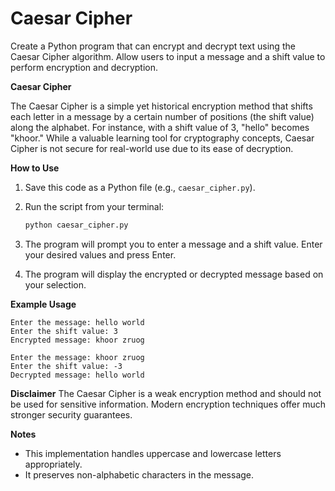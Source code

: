 # Caesar Cipher
Create a Python program that can encrypt and decrypt text using the Caesar Cipher algorithm. Allow users to input a message and a shift value to perform encryption and decryption.


**Caesar Cipher**

The Caesar Cipher is a simple yet historical encryption method that shifts each letter in a message by a certain number of positions (the shift value) along the alphabet. For instance, with a shift value of 3, "hello" becomes "khoor." While a valuable learning tool for cryptography concepts, Caesar Cipher is not secure for real-world use due to its ease of decryption.

**How to Use**
1. Save this code as a Python file (e.g., `caesar_cipher.py`).
2. Run the script from your terminal:

   ```bash
   python caesar_cipher.py
   ```

3. The program will prompt you to enter a message and a shift value. Enter your desired values and press Enter.
4. The program will display the encrypted or decrypted message based on your selection.

**Example Usage**
```
Enter the message: hello world
Enter the shift value: 3
Encrypted message: khoor zruog

Enter the message: khoor zruog
Enter the shift value: -3
Decrypted message: hello world
```

**Disclaimer**
The Caesar Cipher is a weak encryption method and should not be used for sensitive information. Modern encryption techniques offer much stronger security guarantees.

**Notes**

* This implementation handles uppercase and lowercase letters appropriately.
* It preserves non-alphabetic characters in the message.
